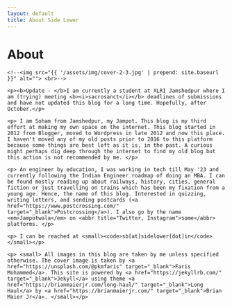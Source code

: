 ```yaml
---
layout: default
title: About Side Lower
---
```


<div class="post">
	<h1 class="pageTitle">About</h1>
	
	<!--<img src="{{ '/assets/img/cover-2-3.jpg' | prepend: site.baseurl }}" alt=""> <br>-->

	<p><b>Update - </b>I am currently a student at XLRI Jamshedpur where I am (trying) meeting <b><i>sacrosanct</i></b> deadlines of submissions and have not updated this blog for a long time. Hopefully, after October.</p>
	
	<p> I am Soham from Jamshedpur, my Jampot. This blog is my third effort at making my own space on the internet. This blog started in 2012 from Blogger, moved to Wordpress in late 2012 and now this place. I haven't moved any of my old posts prior to 2016 to this platform because some things are best left as it is, in the past. A curious might perhaps dig deep through the internet to find my old blog but this action is not recommended by me. </p>
	
	<p> An engineer by education, I was working in tech till May '23 and currently following the Indian Engineer roadmap of doing an MBA. I can be found mostly reading up about railways, history, cities, general fiction or just travelling on trains which has been my fixation from a young age. Hence, the name of this blog. Interested in quizzing, writing letters, and sending postcards (<a href="https://www.postcrossing.com/" target="_blank">Postcrossing</a>). I also go by the name <em>Jampotwala</em> on <abbr title="Twitter, Instagram">some</abbr> platforms. </p>
	
	<p> I can be reached at <small><code>sb[at]sidelower[dot]in</code></small></p>
	
	<p> <small> All images in this blog are taken by me unless specified otherwise. The cover image is taken by <a href="https://unsplash.com/@pkmfaris" target="_blank">Faris Mohammed</a>. This site is powered by <a href="https://jekyllrb.com/" target="_blank">Jekyll</a> using theme <a href="https://brianmaierjr.com/long-haul/" target="_blank">Long Haul</a> by <a href="https://brianmaierjr.com/" target="_blank">Brian Maier Jr</a>. </small></p>
	
	
	
</div>
